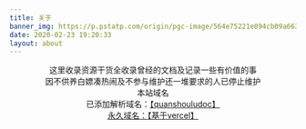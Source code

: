 ```yaml
---
title: 关于
banner_img: https://p.pstatp.com/origin/pgc-image/564e75221e894cb09a663d88c31b257f
date: 2020-02-23 19:20:33
layout: about
---
```


<center>这里收录资源干货全收录曾经的文档及记录一些有价值的事</center>

<center>因不供养白嫖凑热闹及不参与维护还一堆要求的人已停止维护</center>

<center>本站域名</center>

<center>已添加解析域名：<a href="http://www.quanshouludoc.cn" target="_blank" class="btn btn-secondary col-lg-4">【quanshouludoc】</center>

<center>永久域名：<a href="https://quanshoulu.vercel.app" target="_blank" class="btn btn-secondary col-lg-4">【基于vercel】</center>









